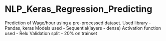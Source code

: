 # NLP_Keras_Regression_Predicting 
 
Prediction of Wage/hour using a pre-processed dataset. 
Used library - Pandas, keras 
Models used - Sequential(layers - dense) 
Activation function used - Relu 
Validation split - 20% on trainset 
